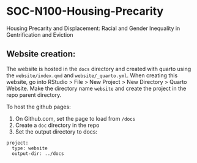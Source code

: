 # SOC-N100-Housing-Precarity
Housing Precarity and Displacement: Racial and Gender Inequality in Gentrification and Eviction

## Website creation: 
The website is hosted in the `docs` directory and created with quarto using the `website/index.qmd` and `website/_quarto.yml`. 
When creating this website, go into RStudio > File > New Project > New Directory > Quarto Website. Make the directory name `website` and create the project in the repo parent directory. 

To host the github pages: 
1. On Github.com, set the page to load from `/docs`
2. Create a `doc` directory in the repo
3. Set the output directory to docs: 
```
project:
  type: website
  output-dir: ../docs
```